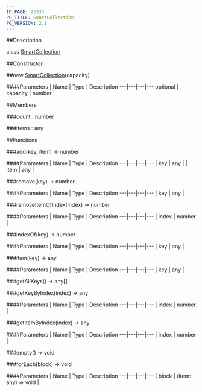 ```yaml
---
ID_PAGE: 25333
PG_TITLE: SmartCollection
PG_VERSION: 2.1
---
```

##Description

class [SmartCollection](/classes/2.2-alpha/SmartCollection)



##Constructor

##new [SmartCollection](/classes/2.2-alpha/SmartCollection)(capacity)



####Parameters
 | Name | Type | Description
---|---|---|---
optional | capacity | number | 

##Members

###count : number



###items : any



##Functions

###add(key, item) &rarr; number



####Parameters
 | Name | Type | Description
---|---|---|---
 | key | any | 
 | item | any | 

###remove(key) &rarr; number



####Parameters
 | Name | Type | Description
---|---|---|---
 | key | any | 

###removeItemOfIndex(index) &rarr; number



####Parameters
 | Name | Type | Description
---|---|---|---
 | index | number | 

###indexOf(key) &rarr; number



####Parameters
 | Name | Type | Description
---|---|---|---
 | key | any | 

###item(key) &rarr; any



####Parameters
 | Name | Type | Description
---|---|---|---
 | key | any | 

###getAllKeys() &rarr; any[]


###getKeyByIndex(index) &rarr; any



####Parameters
 | Name | Type | Description
---|---|---|---
 | index | number | 

###getItemByIndex(index) &rarr; any



####Parameters
 | Name | Type | Description
---|---|---|---
 | index | number | 

###empty() &rarr; void


###forEach(block) &rarr; void



####Parameters
 | Name | Type | Description
---|---|---|---
 | block | (item: any) =&gt; void | 


